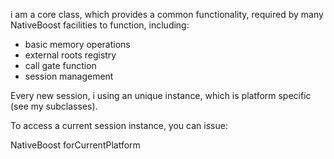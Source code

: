 i am a core class, which provides a common functionality, 
required by many NativeBoost facilities to function, including:

- basic memory operations
- external roots registry
- call gate function
- session management

Every new session, i using an unique instance,
which is platform specific (see my subclasses).

To access a current session instance, you can issue:

NativeBoost forCurrentPlatform


